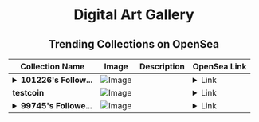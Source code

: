 <div align="center">

# Digital Art Gallery

## Trending Collections on OpenSea

| Collection Name                       | Image                                                                                     | Description                       | OpenSea Link                                                                                          |
|---------------------------------------|-------------------------------------------------------------------------------------------|-----------------------------------|--------------------------------------------------------------------------------------------------------|
| **<details><summary>101226's Follow...</summary>101226's Follower</details>** | ![Image](https://i.seadn.io/s/raw/files/19f9f090920392cc3650cbdf4361755b.png?w=500&auto=format?w=200&auto=format) |  | <details><summary>Link</summary>[101226's Follower](https://opensea.io/collection/101226-s-follower)</details> |
| **testcoin** | ![Image](https://i.seadn.io/s/raw/files/f775c1332652257ccd8b45eca2096f57.jpg?w=500&auto=format?w=200&auto=format) |  | <details><summary>Link</summary>[testcoin](https://opensea.io/collection/testcoin-4)</details> |
| **<details><summary>99745's Followe...</summary>99745's Follower</details>** | ![Image](https://i.seadn.io/s/raw/files/19f9f090920392cc3650cbdf4361755b.png?w=500&auto=format?w=200&auto=format) |  | <details><summary>Link</summary>[99745's Follower](https://opensea.io/collection/99745-s-follower)</details> |

</div>